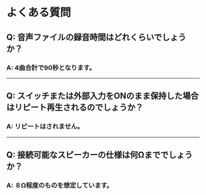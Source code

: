 # よくある質問

## Q: 音声ファイルの録音時間はどれくらいでしょうか？

### A: 4曲合計で90秒となります。

----

## Q: スイッチまたは外部入力をONのまま保持した場合はリピート再生されるのでしょうか？

### A: リピートはされません。

----

## Q: 接続可能なスピーカーの仕様は何Ωまででしょうか？

### A: ８Ω程度のものを想定しています。
